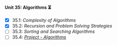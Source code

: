 #### Unit 35: Algorithms :hourglass_flowing_sand:

- [X] 35.1: _Complexity of Algorithms_
- [X] 35.2: _Recursion and Problem Solving Strategies_
- [ ] 35.3: _Sorting and Searching Algorithms_
- [ ] 35.4: [_Project - Algorithms_]()
